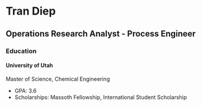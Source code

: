 # Tran Diep
## Operations Research Analyst - Process Engineer

### Education
#### University of Utah
Master of Science, Chemical Engineering
- GPA: 3.6
- Scholarships: Massoth Fellowship, International Student Scholarship


